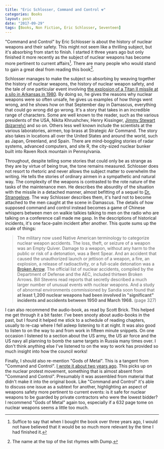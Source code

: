 ```yaml
---
title: "Eric Schlosser, Command and Control ☢️"
categories: Books
layout: post
date: "2017-09-29"
tags: [Books, Non Fiction, Eric Schlosser, Seventeen]
---
```


"Command and Control" by Eric Schlosser is about the history of nuclear weapons and their safety. This might not seem like a thrilling subject, but it's absorbing from start to finish. I started it three years ago but only finished it more recently as the subject of nuclear weapons has become more pertinent to current affairs[^1]. There are many people who would stand to gain a great deal from reading this book[^2].

Schlosser manages to make the subject so absorbing by weaving together the history of nuclear weapons, the history of nuclear weapon safety, and the tale of one particular event involving [the explosion of a Titan II missile at a silo in Arkansas in 1980](https://en.wikipedia.org/wiki/1980_Damascus_Titan_missile_explosion). By doing so, he gives the reasons why nuclear weapons were so often unsafe, he gives us examples of how things went wrong, and he shows how on that September day in Damascus, everything that could go wrong did go wrong. It's a story that takes in an incredible range of characters. Some are well known to the reader, such as the various presidents of the USA, Nikita Khrushchev, Henry Kissinger, [Jimmy Stewart (bizarrely)](http://www.airplanesofthepast.com/strategic-air-command-movie.htm) and so on. Others less well known include the scientists at the various laboratories, airmen, top brass at Strategic Air Command. The story also takes in locations all over the United States and around the world, such as Japan, Greenland, and Spain. There are mind-boggling stories of radar systems, advanced computers, and site R, the city-sized nuclear bunker built into Raven Rock mountain in Pennsylvania.

Throughout, despite telling some stories that could only be as strange as they are by virtue of being true, the tone remains measured. Schlosser does not resort to rhetoric and never allows the subject matter to overwhelm the writing. He tells the stories of ordinary airmen in a sympathetic and natural way. The complexity of the weapons is contrasted to the rote nature of the tasks of the maintenance men. He describes the absurdity of the situation with the missile in a detached manner, almost befitting of a sequel to [Dr. Strangelove](http://www.rogerebert.com/reviews/great-movie-dr-strangelove-1964). The way Schlosser describes them, it's hard not to become attached to the men caught at the scene in Damascus. The details of how supposed command and control instead becomes a game of Chinese whispers between men on walkie talkies talking to men on the radio who are talking on a conference call made me gasp. In the descriptions of historical incidents, it's one face-palm incident after another. This quote sums up the scale of things:

> The military now used Native American terminology to categorize nuclear weapon accidents. The loss, theft, or seizure of a weapon was an Empty Quiver. Damage to a weapon, without any harm to the public or risk of a detonation, was a Bent Spear. And an accident that caused the unauthorized launch or jettison of a weapon, a fire, an explosion, a release of radioactivity, or a full-scale detonation was a [Broken Arrow](http://www.imdb.com/title/tt0115759/?ref_=nv_sr_1). The official list of nuclear accidents, compiled by the Department of Defense and the AEC, included thirteen Broken Arrows. Bill Stevens read reports that secretly described a much larger number of unusual events with nuclear weapons. And a study of abnormal environments commissioned by Sandia soon found that **at least 1,200 nuclear weapons had been involved in "significant" incidents and accidents between 1950 and March 1968.** (page 327)

I can also recommend the audio-book, as read by Scott Brick. This helped me get through it a bit faster. I've been snooty about audio-books in the past, but I found it helped me stick to a schedule of reading chapters, usually to re-cap where I fell asleep listening to it at night. It was also good to listen to on the way to and from work in fifteen minute snippets. On one occasion I listened to a section about the US army, the US air force and the US navy all planning to bomb the same targets in Russia many times over. I don't think anything else I've listened to on the way to work has provided so much insight into how the council works!

Finally, I should also re-mention "Gods of Metal". This is a tangent from "Command and Control". [I wrote it about two years ago](gods-of-metal). This picks up on the nuclear protest movement, something that is almost absent from "Command and Control". Presumably it was assembled from material that didn't make it into the original book. Like "Command and Control" it's able to discuss one issue as a subtext for another, highlighting an aspect of weapons safety more pertinent to current events: is it safe for nuclear weapons to be guarded by private contractors who were the lowest bidder? I recommend "Gods of Metal" again too, especially if a 632 page tome on nuclear weapons seems a little too much.

[^1]: Suffice to say that when I bought the book over three years ago, I would not have believed that it would be so much more relevant by the time I had finished it.
[^2]: The name at the top of the list rhymes with Dump.